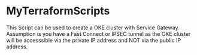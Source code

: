 # MyTerraformScripts

This Script can be used to create a OKE cluster with Service Gateway. Assumption is you have a Fast Connect or IPSEC tunnel as the OKE cluster will be accesssible via the private IP address and NOT via the public IP address. 
